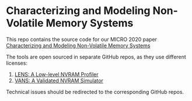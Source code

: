 # Characterizing and Modeling Non-Volatile Memory Systems

This repo contains the source code for our MICRO 2020 paper [Characterizing and Modeling Non-Volatile Memory Systems](https://cseweb.ucsd.edu/~ziw002/files/micro20-lens-vans.pdf)

The tools are open sourced in separate GitHub repos, as they use different licenses:

1. [LENS: A Low-level NVRAM Profiler](https://github.com/TheNetAdmin/LENS)
2. [VANS: A Validated NVRAM Simulator](https://github.com/TheNetAdmin/VANS)

Technical issues should be redirected to the corresponding GitHub repos.

